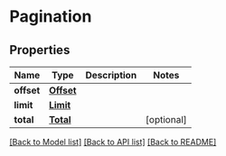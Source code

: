 # Pagination

## Properties
Name | Type | Description | Notes
------------ | ------------- | ------------- | -------------
**offset** | [**Offset**](Offset.md) |  | 
**limit** | [**Limit**](Limit.md) |  | 
**total** | [**Total**](Total.md) |  | [optional] 

[[Back to Model list]](../README.md#documentation-for-models) [[Back to API list]](../README.md#documentation-for-api-endpoints) [[Back to README]](../README.md)

